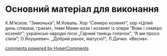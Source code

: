 <div id="hypercomments_widget" class="js-hypercomments-widget invisible"></div>


# Основний матеріал для виконання

К.М’ясков.  “Зимонька”; М.Коваль. Хор “Семеро козенят”, хор «Цілий день співаєм, граєм», теми Мами-кози і козенят із опери “Вовк і семеро козенят”; українські народні пісні „Гарний танець гопачок”, “А ми просо сіяли”; О.Янушкевич. „Добрий ранок, матусю!”; Л.Дичко. «Весна». 

<div class="js-hypercomments-container">
    <a href="http://hypercomments.com" class="hc-link" title="comments widget">comments powered by HyperComments</a>
</div>
